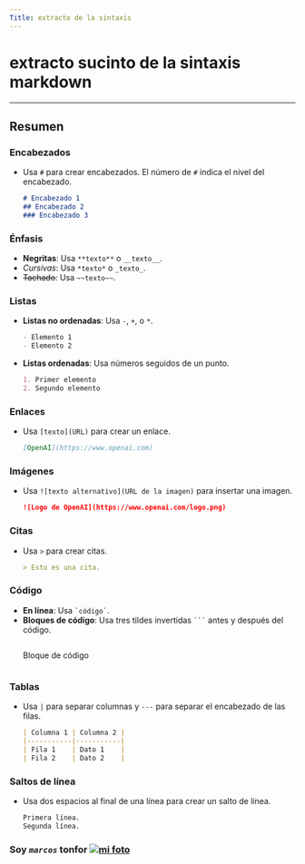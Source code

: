 ```yaml
---
Title: extracto de la sintaxis
---
```


# extracto sucinto de la sintaxis markdown

___


## Resumen

### Encabezados
- Usa `#` para crear encabezados. El número de `#` indica el nivel del encabezado.
  ```markdown
  # Encabezado 1
  ## Encabezado 2
  ### Encabezado 3
  ```

### Énfasis
- **Negritas**: Usa `**texto**` o `__texto__`.
- *Cursivas*: Usa `*texto*` o `_texto_`.
- ~~Tachado~~: Usa `~~texto~~`.

### Listas
- **Listas no ordenadas**: Usa `-`, `+`, o `*`.
  ```markdown
  - Elemento 1
  - Elemento 2
  ```
- **Listas ordenadas**: Usa números seguidos de un punto.
  ```markdown
  1. Primer elemento
  2. Segundo elemento
  ```

### Enlaces
- Usa `[texto](URL)` para crear un enlace.
  ```markdown
  [OpenAI](https://www.openai.com)
  ```

### Imágenes
- Usa `![texto alternativo](URL de la imagen)` para insertar una imagen.
  ```markdown
  ![Logo de OpenAI](https://www.openai.com/logo.png)
  ```

### Citas
- Usa `>` para crear citas.
  ```markdown
  > Esto es una cita.
  ```

### Código
- **En línea**: Usa `` `código` ``.
- **Bloques de código**: Usa tres tildes invertidas `` ``` `` antes y después del código.
  ```markdown
  ```
  Bloque de código
  ```
  ```

### Tablas
- Usa `|` para separar columnas y `---` para separar el encabezado de las filas.
  ```markdown
  | Columna 1 | Columna 2 |
  |-----------|-----------|
  | Fila 1    | Dato 1    |
  | Fila 2    | Dato 2    |
  ```

### Saltos de línea
- Usa dos espacios al final de una línea para crear un salto de línea.  
  ```markdown
  Primera línea.  
  Segunda línea.
  ```

### Soy _**`marcos`**_ __tonfor__  [![mi foto](images/monjehacker.jpg)](README.md)

